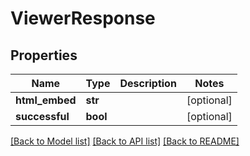 # ViewerResponse

## Properties
Name | Type | Description | Notes
------------ | ------------- | ------------- | -------------
**html_embed** | **str** |  | [optional] 
**successful** | **bool** |  | [optional] 

[[Back to Model list]](../README.md#documentation-for-models) [[Back to API list]](../README.md#documentation-for-api-endpoints) [[Back to README]](../README.md)


